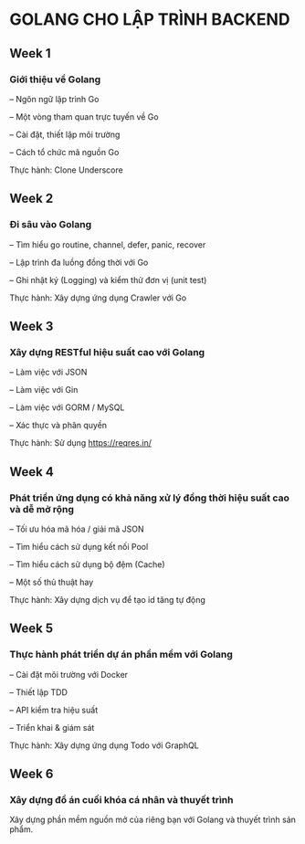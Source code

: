 ﻿# GOLANG CHO LẬP TRÌNH BACKEND

## Week 1
### Giới thiệu về Golang

– Ngôn ngữ lập trình Go

– Một vòng tham quan trực tuyến về Go

– Cài đặt, thiết lập môi trường

– Cách tổ chức  mã nguồn Go

Thực hành: Clone Underscore

## Week 2
### Đi sâu vào Golang

– Tìm hiểu go routine, channel, defer, panic, recover

– Lập trình đa luồng đồng thời với Go

– Ghi nhật ký (Logging) và kiểm thử đơn vị (unit test)

Thực hành: Xây dựng ứng dụng Crawler với Go

## Week 3
### Xây dựng RESTful hiệu suất cao với Golang

– Làm việc với JSON

– Làm việc với Gin

– Làm việc với GORM / MySQL

– Xác thực và phân quyền

Thực hành: Sử dụng https://reqres.in/

## Week 4
### Phát triển ứng dụng có khả năng xử lý đồng thời hiệu suất cao và dễ mở rộng

– Tối ưu hóa mã hóa / giải mã JSON

– Tìm hiểu cách sử dụng kết nối Pool

– Tìm hiểu cách sử dụng bộ đệm (Cache)

– Một số thủ thuật hay

Thực hành: Xây dựng dịch vụ để tạo id tăng tự động

## Week 5
### Thực hành phát triển dự án phần mềm với Golang

– Cài đặt môi trường với Docker

– Thiết lập TDD

– API kiểm tra hiệu suất

– Triển khai & giám sát

Thực hành: Xây dựng ứng dụng Todo với GraphQL

## Week 6
### Xây dựng đồ án cuối khóa cá nhân và thuyết trình

Xây dựng phần mềm nguồn mở của riêng bạn với Golang và thuyết trình sản phẩm.
